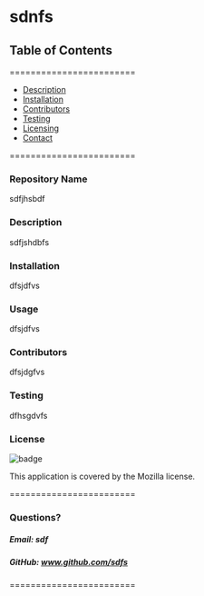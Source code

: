
# sdnfs


## **Table of Contents**
========================
* [Description](#description)
* [Installation](#installation)
* [Contributors](#contributors)
* [Testing](#Testing)
* [Licensing](#Licenses)
* [Contact](#questions)

========================

### **Repository Name**  
sdfjhsbdf

### **Description**  
sdfjshdbfs

### **Installation**  
dfsjdfvs

### **Usage**  
dfsjdfvs

### **Contributors**  
dfsjdgfvs

### **Testing**  
dfhsgdvfs

### **License**  
![badge](https://img.shields.io/badge/license-Mozilla-brightgreen)  

This application is covered by the Mozilla license. 

========================

### Questions?
##### Email: sdf
##### GitHub: www.github.com/sdfs  

========================
